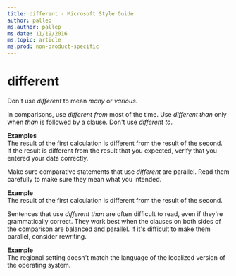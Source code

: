 ```yaml
---
title: different - Microsoft Style Guide
author: pallep
ms.author: pallep
ms.date: 11/19/2016
ms.topic: article
ms.prod: non-product-specific
---
```


# different

Don't use *different* to mean *many* or *various*.

In comparisons, use *different from* most of the time. Use *different than* only when *than* is followed by a clause. Don't use *different to*. 

**Examples**  
The result of the first calculation is different from the result of the second.  
If the result is different from the result that you expected, verify that you entered your data correctly. 

Make sure comparative statements that use *different* are parallel. Read them carefully to make sure they mean what you intended.

**Example**  
The result of the first calculation is different from the result of the second.

Sentences that use *different than*
are often difficult to read, even if they're
grammatically correct. They work best when the clauses on both
sides of the comparison are balanced and parallel. If it's difficult to
make them parallel, consider rewriting. 

**Example**  
The regional setting doesn't match the language of the localized version of the operating system.
